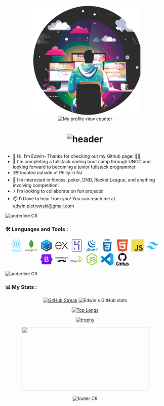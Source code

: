 


<div id="header" align="center">
  <img src="./assets/images/EdwinLogo copy.jpg" width="350"/>
</div>

<div align="center">
<img src="https://komarev.com/ghpvc/?username=BogartDME&label=Bogart's+views&style=plastic-square&color=yellow" alt="My profile view counter"/>
</div>

<h1 align="center">
 
  
  ![header](https://capsule-render.vercel.app/api?type=waving&color=0:AF3E4D,35:3A3E5B,100:193E3D&height=200&section=header&text=Welcome%20to%20my%20github!&animation=twinkling&fontColor=FFFFFF&fontSize=50)
  
</h1>





- 👋 Hi, I’m Edwin- Thanks for checking out my Github page! :man_technologist:
- :seedling: I'm completing a fullstack coding boot camp through UNCC and looking forward to becoming a junior fullstack programmer.
- 🗺️ located outside of Philly in NJ 
- 👀 I’m interested in fitness, poker, DND, Rocket League, and anything involving competition!
- :zap: I’m looking to collaborate on fun projects!
- 📫 I'd love to hear from you! You can reach me at edwin.pietrowski@gmail.com

![underline CR](https://capsule-render.vercel.app/api?type=rect&color=20:3A3E5B,45:AF3E4D,90:193E3D&height=2.5)

### :hammer_and_wrench: Languages and Tools :

<div align="center">
  
  <img src="https://github.com/devicons/devicon/blob/master/icons/react/react-original-wordmark.svg" title="React" alt="React" width="40" height="40"/>&nbsp;
  <img src="https://github.com/devicons/devicon/blob/master/icons/mongodb/mongodb-original-wordmark.svg" title="Mongodb" alt="Mongo DB" width="40" height="40"/>&nbsp;
  <img src="https://github.com/devicons/devicon/blob/master/icons/sequelize/sequelize-original.svg" title="Sequelize" alt="Sequelize" width="40" height="40"/>&nbsp;
  <img src="https://github.com/devicons/devicon/blob/master/icons/express/express-original.svg" title="Express" alt="Express" width="40" height="40"/>&nbsp;
  <img src="https://github.com/devicons/devicon/blob/master/icons/heroku/heroku-original.svg" title="Heroku" alt="Heroku" width="40" height="40"/>&nbsp;
  <img src="https://github.com/devicons/devicon/blob/master/icons/jquery/jquery-plain-wordmark.svg" title="jquery" alt="jquery" width="40" height="40"/>&nbsp;
  <img src="https://github.com/devicons/devicon/blob/master/icons/css3/css3-plain-wordmark.svg"  title="CSS3" alt="CSS" width="40" height="40"/>&nbsp;
  <img src="https://github.com/devicons/devicon/blob/master/icons/html5/html5-original.svg" title="HTML5" alt="HTML" width="40" height="40"/>&nbsp;
  <img src="https://github.com/devicons/devicon/blob/master/icons/javascript/javascript-original.svg" title="JavaScript" alt="JavaScript" width="40" height="40"/>&nbsp;
  <img src="https://github.com/devicons/devicon/blob/master/icons/tailwindcss/tailwindcss-plain.svg" title="TailwindCSS" alt="TailwindCSS" width="40" height="40"/>&nbsp;
  <img src="https://github.com/devicons/devicon/blob/master/icons/bootstrap/bootstrap-original.svg" title="Bootstrap" alt="Bootstrap" width="40" height="40"/>&nbsp;
  <img src="https://github.com/devicons/devicon/blob/master/icons/handlebars/handlebars-original-wordmark.svg" title="Handlebars"  alt="Handlebars" width="40" height="40"/>&nbsp;
  <img src="https://github.com/devicons/devicon/blob/master/icons/mysql/mysql-original-wordmark.svg" title="MySQL"  alt="MySQL" width="40" height="40"/>&nbsp;
  <img src="https://github.com/devicons/devicon/blob/master/icons/nodejs/nodejs-plain.svg" title="NodeJS" alt="NodeJS" width="40" height="40"/>&nbsp;
  <img src="https://github.com/devicons/devicon/blob/master/icons/vscode/vscode-original.svg" title="VScode" alt="VS code" width="40" height="40"/>&nbsp;
  <img src="https://github.com/devicons/devicon/blob/master/icons/github/github-original-wordmark.svg" title="Github" alt="Github" width="40" height="40"/>&nbsp;
</div>

![underline CR](https://capsule-render.vercel.app/api?type=rect&color=0:AF3E4D,20:193E3D,80:3A3E5B&height=2.5)

### 📊 My Stats :
<div align="center">
  
[![GitHub Streak](http://github-readme-streak-stats.herokuapp.com?user=BogartDME&theme=midnight-purple&border_radius=6.1&fire=16EB60&currStreakNum=0FEB40&border=FFFDFD&dates=FBFFFD)](https://git.io/streak-stats)
![Edwin's GitHub stats](https://github-readme-stats.vercel.app/api?username=BogartDME&show_icons=true&theme=midnight-purple)


[![Top Langs](https://github-readme-stats.vercel.app/api/top-langs/?username=BogartDME&&layout=compact&langs_count=4&theme=midnight-purple)](https://github.com/BogartDME/github-readme-stats)

[![trophy](https://github-profile-trophy.vercel.app/?username=BogartDME&theme=dracula)](https://github.com/ryo-ma/github-profile-trophy)


  
<img src="https://media.giphy.com/media/HscDLzkO8EOTmgkhQP/giphy.gif" width="400" height="200"/>

  ![footer CR](https://capsule-render.vercel.app/api?type=waving&color=20:3A3E5B,45:AF3E4D,90:19353D&height=140&section=footer)


</div>
<!---
BogartDME/BogartDME is a ✨ special ✨ repository because its `README.md` (this file) appears on your GitHub profile.
You can click the Preview link to take a look at your changes.
--->

